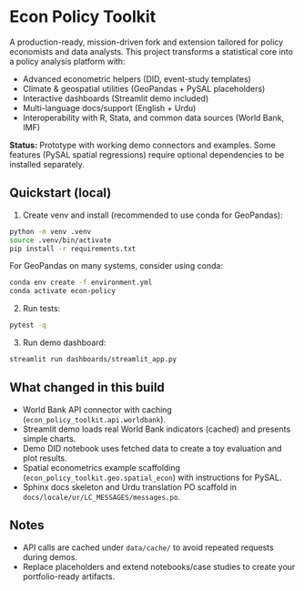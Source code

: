 
# Econ Policy Toolkit

A production-ready, mission-driven fork and extension tailored for policy economists and data analysts.
This project transforms a statistical core into a policy analysis platform with:
- Advanced econometric helpers (DID, event-study templates)
- Climate & geospatial utilities (GeoPandas + PySAL placeholders)
- Interactive dashboards (Streamlit demo included)
- Multi-language docs/support (English + Urdu)
- Interoperability with R, Stata, and common data sources (World Bank, IMF)

**Status:** Prototype with working demo connectors and examples. Some features (PySAL spatial regressions) require optional dependencies to be installed separately.

## Quickstart (local)
1. Create venv and install (recommended to use conda for GeoPandas):
```bash
python -m venv .venv
source .venv/bin/activate
pip install -r requirements.txt
```
For GeoPandas on many systems, consider using conda:
```bash
conda env create -f environment.yml
conda activate econ-policy
```

2. Run tests:
```bash
pytest -q
```

3. Run demo dashboard:
```bash
streamlit run dashboards/streamlit_app.py
```

## What changed in this build
- World Bank API connector with caching (`econ_policy_toolkit.api.worldbank`).
- Streamlit demo loads real World Bank indicators (cached) and presents simple charts.
- Demo DID notebook uses fetched data to create a toy evaluation and plot results.
- Spatial econometrics example scaffolding (`econ_policy_toolkit.geo.spatial_econ`) with instructions for PySAL.
- Sphinx docs skeleton and Urdu translation PO scaffold in `docs/locale/ur/LC_MESSAGES/messages.po`.

## Notes
- API calls are cached under `data/cache/` to avoid repeated requests during demos.
- Replace placeholders and extend notebooks/case studies to create your portfolio-ready artifacts.
